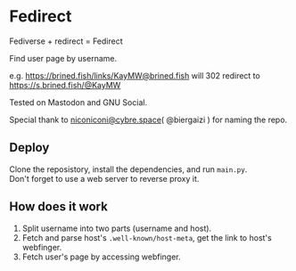 Fedirect
==========

Fediverse + redirect = Fedirect

Find user page by username.

e.g. https://brined.fish/links/KayMW@brined.fish will 302 redirect to https://s.brined.fish/@KayMW

Tested on Mastodon and GNU Social.

Special thank to [niconiconi@cybre.space](https://brined.fish/links/niconiconi@cybre.space)( @biergaizi ) for naming the repo.


Deploy
------

Clone the reposistory, install the dependencies, and run `main.py`.  
Don't forget to use a web server to reverse proxy it.

How does it work
----------------

1. Split username into two parts (username and host).
2. Fetch and parse host's `.well-known/host-meta`, get the link to host's webfinger.
3. Fetch user's page by accessing webfinger.